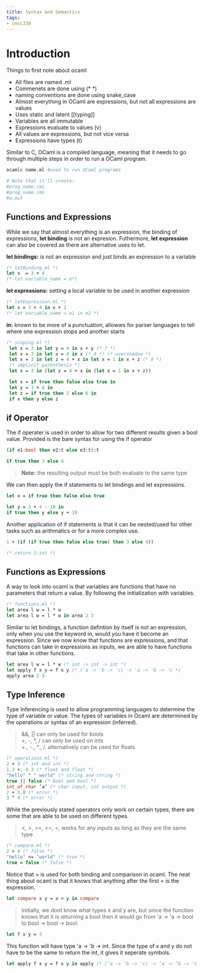 ```yaml
---
title: Syntax and Semantics
tags:
- cmsc330
---
```


# Introduction

Things to first note about ocaml
* All files are named .ml
* Commenets are done using (* *)
* naming conventions are done using snake_case
* Almost everything in OCaml are expressions, but not all expressions are values
* Uses static and latent [[typing]]
* Variables are all immutable
* Expressions evaluate to values (v)
* All values are expressions, but not vice versa
* Expressions have types (t)


Similar to C, OCaml is a compiled language, meaning that it needs to go through multiple steps in order to run a OCaml program.

```bash
ocamlc name.ml #used to run OCaml programs

# Note that it'll create:
#prog_name.cmi
#prog_name.cmo
#a.out
```

## Functions and Expressions

While we say that almost everything is an expression, the binding of expressions, **let binding** is not an expresion. Futhermore, **let expression** can also be covered as there are alternative uses to let.

**let bindings:** is not an expression and just binds an expression to a variable
```ocaml
(* letBinding.ml *)
let x  = 3 + 4
(* let variable_name = e*)
```

**let expressions:** setting a local variable to be used in another expression
```ocaml
(* letExpression.ml *)
let x = 3 + 4 in x + 1
(* let variable_name = e1 in e2 *)
```
**in:** known to be more of a punctuation, allowws for parser languages to tell where one expression stops and another starts

```ocaml
(* scoping.ml *)
 let x = 3 in let y = 4 in x + y (* 7 *)
 let x = 3 in let x = 4 in x (* 4 *) (* overshadow *)
 let x = 3 in let z = 4 + x in let x = 1 in x + z (* 8 *)
 (* implicit parenthesis *)
 let x = 3 in (let z = 4 + x in (let x = 1 in x + z))

 let x = if true then false else true in
 let y = 3 + 4 in
 let z = if true then 2 else 6 in
 if x then y else z
```

## if Operator

The if operater is used in order to allow for two different results given a bool value. Provided is the bare syntax for using the if operator

```ocaml
(if e1:bool then e2:t else e3:t):t

if true then 3 else 4
```

> **Note:** the resulting output must be both evaluate to the same type

We can then apply the if statements to let bindings and let expressions.
```ocaml
let x = if true then false else true

let y = 3 + 4 - 10 in
if true then y else y + 10
```

Another application of if statements is that it can be nested/used for other tasks such as arithmatics or for a more complex use. 

```ocaml
1 + (if (if true then false else true) then 3 else 4))

(* return 5:int *)
```

## Functions as Expressions

A way to look into ocaml is that variables are functions that have no parameters that return a value. By following the initialization with variables.

```ocaml
(* functions.ml *)
let area l w = l * w
let area l w = l * w in area 2 3
```
Similar to let bindings, a function defintion by itself is not an expression, only when you use the keyword in, would you have it become an expression. Since we now know that functions are expressions, and that functions can take in expressions as inputs, we are able to have functions that take in other functions.

```ocaml
let area l w = l * w (* int -> int -> int *)
let apply f x y = f x y (* ('a -> 'b -> 'c) -> 'a -> 'b -> 'c *)
apply area 2 3 
```

## Type Inference

Type Inferencing is used to allow programming languages to determine the type of variable or value. The types of variables in Ocaml are determined by the operations or syntax of an expression (inferred).
> &&, || can only be used for bools  
> +, -, *, / can only be used on ints  
> +., -., *., /. alternatively can be used for floats

```ocaml
(* operations.ml *)
2 + 3 (* int and int *)
1.3 +. 4.3 (* float and float *)
"hello" ^ " world" (* string and string *)
true || false (* bool and bool *)
int_of_char ’a’ (* char input, int output *)
2 + 3.0 (* error *)
3 ^ 4 (* error *)
```

While the previously stated operators only work on certain types, there are some that are able to be used on different types.
> <, >, >=, <=, =, works for any inputs as long as they are the same type

```ocaml
(* compare.ml *)
2 > 4 (* false *)
"hello" <= "world" (* true *)
true = false (* false *)
```
Notice that = is used for both binding and comparison in ocaml. The neat thing about ocaml is that it knows that anything after the first = is the expression.

```ocaml
let compare x y = x > y in compare
```
> Initially, we dont know what types x and y are, but since the function knows that it is returning a bool then it would go from 'a -> 'a -> bool to bool -> bool -> bool.

```ocaml
let f x y = 3
```
This function will have type 'a -> 'b -> int. Since the type of x and y do not have to be the same to return the int, it gives it seperate symbols.

```ocaml
let apply f x y = f x y in apply (* (’a -> ’b -> ’c) -> ’a -> ’b -> ’c *)
```